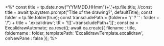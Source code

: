 
<%*
  const title = tp.date.now("YYMMDD.HHmm")+'.'+tp.file.title;
  //const title = await tp.system.prompt("Title of the drawing?", defaultTitle);
  const folder = tp.file.folder(true);
  const transcludePath = (folder== '/' ? '' : folder + '/') + title + '.excalidraw';
  tR = '![['+transcludePath+']]';
  const ea = ExcalidrawAutomate;
  ea.reset();
  await ea.create({
    filename : title,
    foldername : folder,
    templatePath: 'Excalidraw/Template.excalidraw',
    onNewPane : false
  });
%>
